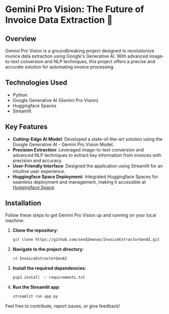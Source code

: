 # Gemini Pro Vision: The Future of Invoice Data Extraction 🌟

## Overview
Gemini Pro Vision is a groundbreaking project designed to revolutionize invoice data extraction using Google's Generative AI. With advanced image-to-text conversion and NLP techniques, this project offers a precise and accurate solution for automating invoice processing.

## Technologies Used
- Python
- Google Generative AI (Gemini Pro Vision)
- Huggingface Spaces
- Streamlit

## Key Features
- **Cutting-Edge AI Model**: Developed a state-of-the-art solution using the Google Generative AI - Gemini Pro Vision Model.
- **Precision Extraction**: Leveraged image-to-text conversion and advanced NLP techniques to extract key information from invoices with precision and accuracy.
- **User-Friendly Interface**: Designed the application using Streamlit for an intuitive user experience.
- **Huggingface Space Deployment**: Integrated Huggingface Spaces for seamless deployment and management, making it accessible at [Huggingface Space](https://huggingface.co/spaces/ManoharPalanisamy/InvoiceExtractor).

## Installation
Follow these steps to get Gemini Pro Vision up and running on your local machine:

1. **Clone the repository**:
    ```bash
    git clone https://github.com/send2manoo/InvoiceExtractorGenAI.git
    ```

2. **Navigate to the project directory**:
    ```bash
    cd InvoiceExtractorGenAI
    ```

3. **Install the required dependencies**:
    ```bash
    pip3 install -r requirements.txt
    ```

4. **Run the Streamlit app**:
    ```bash
    streamlit run app.py
    ```

Feel free to contribute, report issues, or give feedback!
